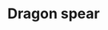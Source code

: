 ---
layout: item
title: Dragon spear
item-id: 1249
datatable: true
id: 1249
name: "Dragon spear"
members: true
lowalch: 24960
highalch: 37440
examine: "A dragon tipped spear."
monsters:
  - id: 7275
    name: "Brutal black dragon"
    members: true
    combat_level: 318
    wiki_url: "https://oldschool.runescape.wiki/w/Brutal_black_dragon"
    drops:
      - quantity: "1"
        rarity: 0.001953125
    image: "https://oldschool.runescape.wiki/images/a/a2/Brutal_black_dragon.png?24f54"
---